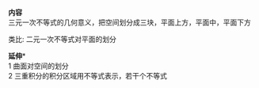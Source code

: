 **内容**  
三元一次不等式的几何意义，把空间划分成三块，平面上方，平面中，平面下方  
  
类比: 二元一次不等式对平面的划分  
  
**延伸***  
1 曲面对空间的划分  
2 三重积分的积分区域用不等式表示，若干个不等式  
